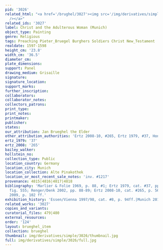 ```yaml
---
pid: '3026'
related_html: "<a href='/brughel/3027'><img src='/img/derivatives/simple/3027/thumbnail.jpg'
  /></a>"
related_ids: '3027'
label: Christ and the Adulterous Woman (Munich)
object_type: Painting
genre: Religious
tags: Preaching Pieter_Bruegel Burghers Soldiers Christ New_Testament
realdate: 1597-1598
height_cm: '23.8'
width_cm: '36.5'
diameter_cm: 
plate_dimensions: 
support: Panel
drawing_medium: Grisaille
signature: 
signature_location: 
support_marks: 
further_inscription: 
collaborators: 
collaborator_notes: 
collectors_patrons: 
print_type: 
print_notes: 
printmaker: 
publisher: 
states: 
our_attribution: Jan Brueghel the Elder
other_attribution_authorities: 'Ertz 2008-10, #265, Ertz 1979, #37, Honig database'
ertz_1979: '37'
ertz_2008: '265'
bailey_walker: 
hollstein_no: 
collection_type: Public
location_country: Germany
location_city: Munich
location_collection: Alte Pinakothek
location_or_most_recent_sale_notes: 'inv. #1217'
provenance: 4815|4816|4817|4818
bibliography: 'Marlier & Folie 1969, p. 88, #1; Ertz 1979, cat. #37, pp. 459, 563,
  fig. 555; Renger/Denk 2002, pp. 88-89; Ertz 2008-10, cat. #265, p. 569 ff.; Munich
  2009, p. 102 ff.'
exhibition_history: 'Essen/Vienna 1997/98, cat. #8, p. 94ff.|Munich 2013, cat. #24'
related_works: '3027'
copies_and_variants: 
curatorial_files: 479|480
external_resources: 
order: '124'
layout: brueghel_item
collection: brueghel
thumbnail: img/derivatives/simple/3026/thumbnail.jpg
full: img/derivatives/simple/3026/full.jpg
---
```

